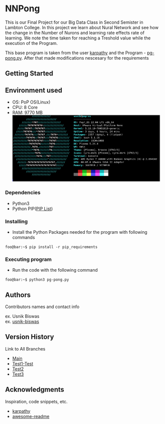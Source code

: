 # NNPong

This is our Final Project for our Big Data Class in Second Semister in Lambton College. In this project we learn about Nural Network and see how the change in the Number of Nurons and learning rate effects rate of learning. We note the time taken for reaching a Treshold value while the execution of the Program.

This base program is taken from the user [karpathy](https://gist.github.com/karpathy) and the Program - [pg-pong.py](https://gist.github.com/karpathy/a4166c7fe253700972fcbc77e4ea32c5). After that made modifications nescesary for the requirements

## Getting Started

## Environment used
* OS: PoP OS(Linux)
* CPU: 8 Core
* RAM: 9770 MB
![Screenshot](ScreenShots/System_Specification.png)

### Dependencies 

* Python3
* Python PIP([PIP List](https://github.com/UsnikB/NNPong/blob/Test1-Test/pip_requirements))

### Installing

* Install the Python Packages needed for the program with following commands
```console
foo@bar:~$ pip install -r pip_requirements
```

### Executing program

* Run the code with the following command
```console
foo@bar:~$ python3 pg-pong.py
```

## Authors

Contributors names and contact info

ex. Usnik Biswas  
ex. [usnik-biswas](https://www.linkedin.com/in/usnik-biswas/)

## Version History

Link to All Branches
* [Main](https://github.com/UsnikB/NNPong/tree/main)
* [Test1-Test](https://github.com/UsnikB/NNPong/tree/Test1-Test)
* [Test2](https://github.com/UsnikB/NNPong/tree/Test1-Test)
* [Test3](https://github.com/UsnikB/NNPong/tree/Test1-Test)

## Acknowledgments

Inspiration, code snippets, etc.
* [karpathy](https://gist.github.com/karpathy)
* [awesome-readme](https://github.com/matiassingers/awesome-readme)